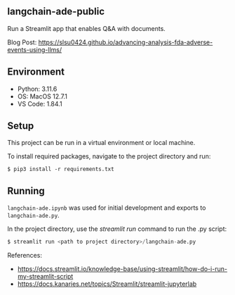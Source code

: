 ## langchain-ade-public
Run a Streamlit app that enables Q&A with documents.

Blog Post: https://slsu0424.github.io/advancing-analysis-fda-adverse-events-using-llms/

## Environment
- Python: 3.11.6
- OS: MacOS 12.7.1
- VS Code: 1.84.1

## Setup
This project can be run in a virtual environment or local machine.

To install required packages, navigate to the project directory and run:

```shell
$ pip3 install -r requirements.txt
```

## Running
`langchain-ade.ipynb` was used for initial development and exports to `langchain-ade.py`.

In the project directory, use the *streamlit run* command to run the .py script:

```python
$ streamlit run <path to project directory>/langchain-ade.py
```

References: 
- https://docs.streamlit.io/knowledge-base/using-streamlit/how-do-i-run-my-streamlit-script
- https://docs.kanaries.net/topics/Streamlit/streamlit-jupyterlab